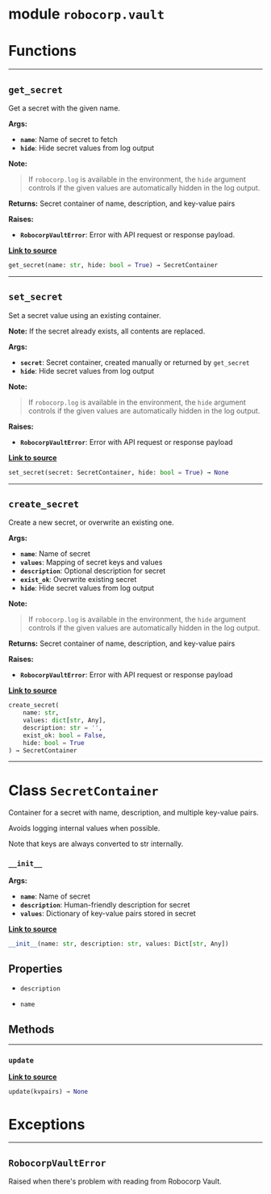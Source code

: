 <!-- markdownlint-disable -->

# module `robocorp.vault`

# Functions

______________________________________________________________________

## `get_secret`

Get a secret with the given name.

**Args:**

- <b>`name`</b>:  Name of secret to fetch
- <b>`hide`</b>:  Hide secret values from log output

**Note:**

> If `robocorp.log` is available in the environment, the `hide` argument controls if the given values are automatically hidden in the log output.

**Returns:**
Secret container of name, description, and key-value pairs

**Raises:**

- <b>`RobocorpVaultError`</b>:  Error with API request or response payload.

[**Link to source**](https://github.com/robocorp/robocorp/tree/master/vault/robocorp/vault/get_secret#L19)

```python
get_secret(name: str, hide: bool = True) → SecretContainer
```

______________________________________________________________________

## `set_secret`

Set a secret value using an existing container.

**Note:** If the secret already exists, all contents are replaced.

**Args:**

- <b>`secret`</b>:  Secret container, created manually or returned by `get_secret`
- <b>`hide`</b>:  Hide secret values from log output

**Note:**

> If `robocorp.log` is available in the environment, the `hide` argument controls if the given values are automatically hidden in the log output.

**Raises:**

- <b>`RobocorpVaultError`</b>:  Error with API request or response payload

[**Link to source**](https://github.com/robocorp/robocorp/tree/master/vault/robocorp/vault/set_secret#L47)

```python
set_secret(secret: SecretContainer, hide: bool = True) → None
```

______________________________________________________________________

## `create_secret`

Create a new secret, or overwrite an existing one.

**Args:**

- <b>`name`</b>:  Name of secret
- <b>`values`</b>:  Mapping of secret keys and values
- <b>`description`</b>:  Optional description for secret
- <b>`exist_ok`</b>:  Overwrite existing secret
- <b>`hide`</b>:  Hide secret values from log output

**Note:**

> If `robocorp.log` is available in the environment, the `hide` argument controls if the given values are automatically hidden in the log output.

**Returns:**
Secret container of name, description, and key-value pairs

**Raises:**

- <b>`RobocorpVaultError`</b>:  Error with API request or response payload

[**Link to source**](https://github.com/robocorp/robocorp/tree/master/vault/robocorp/vault/create_secret#L72)

```python
create_secret(
    name: str,
    values: dict[str, Any],
    description: str = '',
    exist_ok: bool = False,
    hide: bool = True
) → SecretContainer
```

______________________________________________________________________

# Class `SecretContainer`

Container for a secret with name, description, and multiple key-value pairs.

Avoids logging internal values when possible.

Note that keys are always converted to str internally.

### `__init__`

**Args:**

- <b>`name`</b>:         Name of secret
- <b>`description`</b>:  Human-friendly description for secret
- <b>`values`</b>:       Dictionary of key-value pairs stored in secret

[**Link to source**](https://github.com/robocorp/robocorp/tree/master/vault/robocorp/vault/_secrets/__init__#L13)

```python
__init__(name: str, description: str, values: Dict[str, Any])
```

## Properties

- `description`

- `name`

## Methods

______________________________________________________________________

### `update`

[**Link to source**](https://github.com/robocorp/robocorp/tree/master/vault/robocorp/vault/_secrets/update#L32)

```python
update(kvpairs) → None
```

# Exceptions

______________________________________________________________________

## `RobocorpVaultError`

Raised when there's problem with reading from Robocorp Vault.
